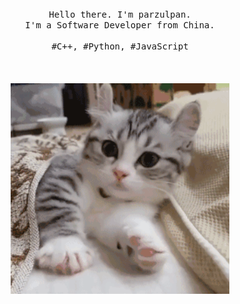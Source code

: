 <p align="center">
  <br>
  <br>
  <br>
  <samp>Hello there. I'm parzulpan.<br> I'm a Software Developer from China.<br><br>#C++, #Python, #JavaScript</samp>
  <br>
  <br>
  <br>
  <br>
  <img src="https://github.com/parzulpan/parzulpan/blob/master/resources/cat.gif" width="350" />
</p>

